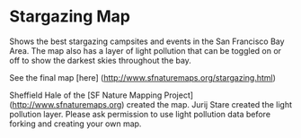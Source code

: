 # Stargazing Map
Shows the best stargazing campsites and events in the San Francisco Bay Area. The map also has a layer of light pollution that can be toggled on or off to show the darkest skies throughout the bay.

See the final map [here] (http://www.sfnaturemaps.org/stargazing.html)

Sheffield Hale of the [SF Nature Mapping Project] (http://www.sfnaturemaps.org) created the map. Jurij Stare created the light pollution layer.
Please ask permission to use light pollution data before forking and creating your own map. 
